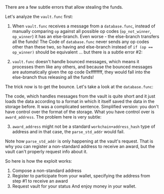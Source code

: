 There are a few subtle errors that allow stealing the funds.

Let's analyze the `vault.func` first:

1) When `vault.func` receives a message from a `database.func`, instead of manually comparing `op` against all possible op codes (`op_not_winner`, `op_winner`) it has an else-branch. Even worse - the else-branch transfers all the funds! The Code of `database.func` never sends any op codes other than these two, so having and else-branch instead of `if (op == op_winner)` should be equivalent ... but there is a subtle error #2:

2) `vault.func` doesn't handle bounced messages, which means it processes them like any others, and because the bounced messages are automatically given the op code 0xffffffff, they would fall into the else-branch thus releasing all the funds!

The trick now is to get the bounce. Let's take a look at the `database.func`:

The code, which handles messages from the vault is quite short and it just loads the data according to a format in which it itself saved the data in the storage before. It was a complicated sentence. Simplified version: you don't have control over the format of the storage. What you have control over is `award_address`. The problem here is very subtle:

3) `award_address` might not be a standard `workchain+address_hash` type of address and in that case, the `parse_std_addr` would fail.

Note how `parse_std_addr` is only happening at the vault's request. That is why you can register a non-standard address to receive an award, but the vault can't properly request info about it.

So here is how the exploit works:
1) Compose a non-standard address
2) Register to participate from your wallet, specifying the address from step #1 to receive an award
3) Request vault for your status
And enjoy money in your wallet.


